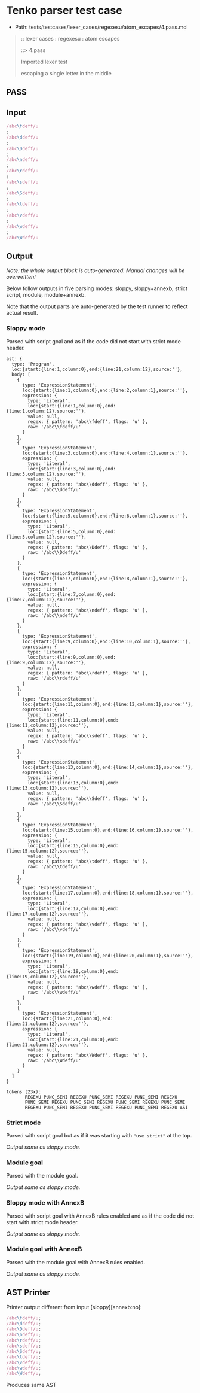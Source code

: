 # Tenko parser test case

- Path: tests/testcases/lexer_cases/regexesu/atom_escapes/4.pass.md

> :: lexer cases : regexesu : atom escapes
>
> ::> 4.pass
>
> Imported lexer test
>
> escaping a single letter in the middle

## PASS

## Input

`````js
/abc\fdeff/u
;
/abc\ddeff/u
;
/abc\Ddeff/u
;
/abc\ndeff/u
;
/abc\rdeff/u
;
/abc\sdeff/u
;
/abc\Sdeff/u
;
/abc\tdeff/u
;
/abc\vdeff/u
;
/abc\wdeff/u
;
/abc\Wdeff/u
`````

## Output

_Note: the whole output block is auto-generated. Manual changes will be overwritten!_

Below follow outputs in five parsing modes: sloppy, sloppy+annexb, strict script, module, module+annexb.

Note that the output parts are auto-generated by the test runner to reflect actual result.

### Sloppy mode

Parsed with script goal and as if the code did not start with strict mode header.

`````
ast: {
  type: 'Program',
  loc:{start:{line:1,column:0},end:{line:21,column:12},source:''},
  body: [
    {
      type: 'ExpressionStatement',
      loc:{start:{line:1,column:0},end:{line:2,column:1},source:''},
      expression: {
        type: 'Literal',
        loc:{start:{line:1,column:0},end:{line:1,column:12},source:''},
        value: null,
        regex: { pattern: 'abc\\fdeff', flags: 'u' },
        raw: '/abc\\fdeff/u'
      }
    },
    {
      type: 'ExpressionStatement',
      loc:{start:{line:3,column:0},end:{line:4,column:1},source:''},
      expression: {
        type: 'Literal',
        loc:{start:{line:3,column:0},end:{line:3,column:12},source:''},
        value: null,
        regex: { pattern: 'abc\\ddeff', flags: 'u' },
        raw: '/abc\\ddeff/u'
      }
    },
    {
      type: 'ExpressionStatement',
      loc:{start:{line:5,column:0},end:{line:6,column:1},source:''},
      expression: {
        type: 'Literal',
        loc:{start:{line:5,column:0},end:{line:5,column:12},source:''},
        value: null,
        regex: { pattern: 'abc\\Ddeff', flags: 'u' },
        raw: '/abc\\Ddeff/u'
      }
    },
    {
      type: 'ExpressionStatement',
      loc:{start:{line:7,column:0},end:{line:8,column:1},source:''},
      expression: {
        type: 'Literal',
        loc:{start:{line:7,column:0},end:{line:7,column:12},source:''},
        value: null,
        regex: { pattern: 'abc\\ndeff', flags: 'u' },
        raw: '/abc\\ndeff/u'
      }
    },
    {
      type: 'ExpressionStatement',
      loc:{start:{line:9,column:0},end:{line:10,column:1},source:''},
      expression: {
        type: 'Literal',
        loc:{start:{line:9,column:0},end:{line:9,column:12},source:''},
        value: null,
        regex: { pattern: 'abc\\rdeff', flags: 'u' },
        raw: '/abc\\rdeff/u'
      }
    },
    {
      type: 'ExpressionStatement',
      loc:{start:{line:11,column:0},end:{line:12,column:1},source:''},
      expression: {
        type: 'Literal',
        loc:{start:{line:11,column:0},end:{line:11,column:12},source:''},
        value: null,
        regex: { pattern: 'abc\\sdeff', flags: 'u' },
        raw: '/abc\\sdeff/u'
      }
    },
    {
      type: 'ExpressionStatement',
      loc:{start:{line:13,column:0},end:{line:14,column:1},source:''},
      expression: {
        type: 'Literal',
        loc:{start:{line:13,column:0},end:{line:13,column:12},source:''},
        value: null,
        regex: { pattern: 'abc\\Sdeff', flags: 'u' },
        raw: '/abc\\Sdeff/u'
      }
    },
    {
      type: 'ExpressionStatement',
      loc:{start:{line:15,column:0},end:{line:16,column:1},source:''},
      expression: {
        type: 'Literal',
        loc:{start:{line:15,column:0},end:{line:15,column:12},source:''},
        value: null,
        regex: { pattern: 'abc\\tdeff', flags: 'u' },
        raw: '/abc\\tdeff/u'
      }
    },
    {
      type: 'ExpressionStatement',
      loc:{start:{line:17,column:0},end:{line:18,column:1},source:''},
      expression: {
        type: 'Literal',
        loc:{start:{line:17,column:0},end:{line:17,column:12},source:''},
        value: null,
        regex: { pattern: 'abc\\vdeff', flags: 'u' },
        raw: '/abc\\vdeff/u'
      }
    },
    {
      type: 'ExpressionStatement',
      loc:{start:{line:19,column:0},end:{line:20,column:1},source:''},
      expression: {
        type: 'Literal',
        loc:{start:{line:19,column:0},end:{line:19,column:12},source:''},
        value: null,
        regex: { pattern: 'abc\\wdeff', flags: 'u' },
        raw: '/abc\\wdeff/u'
      }
    },
    {
      type: 'ExpressionStatement',
      loc:{start:{line:21,column:0},end:{line:21,column:12},source:''},
      expression: {
        type: 'Literal',
        loc:{start:{line:21,column:0},end:{line:21,column:12},source:''},
        value: null,
        regex: { pattern: 'abc\\Wdeff', flags: 'u' },
        raw: '/abc\\Wdeff/u'
      }
    }
  ]
}

tokens (23x):
       REGEXU PUNC_SEMI REGEXU PUNC_SEMI REGEXU PUNC_SEMI REGEXU
       PUNC_SEMI REGEXU PUNC_SEMI REGEXU PUNC_SEMI REGEXU PUNC_SEMI
       REGEXU PUNC_SEMI REGEXU PUNC_SEMI REGEXU PUNC_SEMI REGEXU ASI
`````

### Strict mode

Parsed with script goal but as if it was starting with `"use strict"` at the top.

_Output same as sloppy mode._

### Module goal

Parsed with the module goal.

_Output same as sloppy mode._

### Sloppy mode with AnnexB

Parsed with script goal with AnnexB rules enabled and as if the code did not start with strict mode header.

_Output same as sloppy mode._

### Module goal with AnnexB

Parsed with the module goal with AnnexB rules enabled.

_Output same as sloppy mode._

## AST Printer

Printer output different from input [sloppy][annexb:no]:

````js
/abc\fdeff/u;
/abc\ddeff/u;
/abc\Ddeff/u;
/abc\ndeff/u;
/abc\rdeff/u;
/abc\sdeff/u;
/abc\Sdeff/u;
/abc\tdeff/u;
/abc\vdeff/u;
/abc\wdeff/u;
/abc\Wdeff/u;
````

Produces same AST
